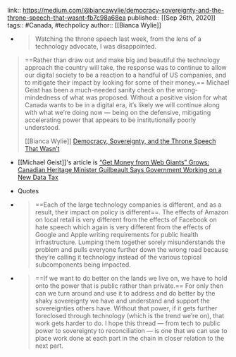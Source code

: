 link:: https://medium.com/@biancawylie/democracy-sovereignty-and-the-throne-speech-that-wasnt-fb7c98a68ea
published:: [[Sep 26th, 2020]]
tags:: #Canada, #techpolicy
author:: [[Bianca Wylie]]
- > Watching the throne speech last week, from the lens of a technology advocate, I was disappointed.
> ==Rather than draw out and make big and beautiful the technology approach the country will take, the response was to continue to allow our digital society to be a reaction to a handful of US companies, and to mitigate their impact by looking for some of their money.== Michael Geist has been a much-needed sanity check on the wrong-mindedness of what was proposed. Without a positive vision for what Canada wants to be in a digital era, it’s likely we will continue along with what we’re doing now — being on the defensive, mitigating accelerating power that appears to be institutionally poorly understood.
> 
> [[Bianca Wylie]] [Democracy, Sovereignty, and the Throne Speech That Wasn’t](https://medium.com/@biancawylie/democracy-sovereignty-and-the-throne-speech-that-wasnt-fb7c98a68ea)

- [[Michael Geist]]'s article is [“Get Money from Web Giants” Grows: Canadian Heritage Minister Guilbeault Says Government Working on a New Data Tax](https://www.michaelgeist.ca/2020/09/get-money-from-web-giants-grows-canadian-heritage-minister-guilbeault-says-government-working-on-a-new-data-tax/)

- Quotes

- > ==Each of the large technology companies is different, and as a result, their impact on policy is different==. The effects of Amazon on local retail is very different from the effects of Facebook on hate speech which again is very different from the effects of Google and Apple writing requirements for public health infrastructure. Lumping them together sorely misunderstands the problem and pulls everyone further down the wrong road because they’re calling it technology instead of the various topical subcomponents being impacted.

- > ==If we want to do better on the lands we live on, we have to hold onto the power that is public rather than private.== For only then can we turn around and use it to address and do better by the shaky sovereignty we have and understand and support the sovereignties others have. Without that power, if it gets further foreclosed through technology (which is the trend we’re on), that work gets harder to do. I hope this thread — from tech to public power to sovereignty to reconciliation — is one that we can use to place work done at each part in the chain in closer relation to the next part.
